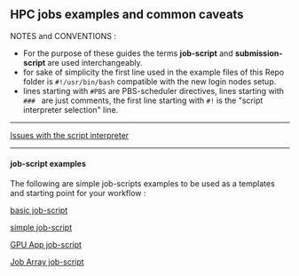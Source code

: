 ## HPC jobs examples and common caveats

NOTES and CONVENTIONS :   

- For the purpose of these guides the terms **job-script** and **submission-script** are used interchangeably.   
- for sake of simplicity the first line used in the example files of this Repo folder is `#!/usr/bin/bash` compatible with the new login nodes setup.    
- lines starting with `#PBS` are PBS-scheduler directives, lines starting with `### ` are just comments, the first line starting with `#!` is the "script interpreter selection" line.  

---



[Issues with the script interpreter](jobScripts_exmpl/gen_issues.md)  

---

#### job-script examples


The following are simple job-scripts examples to be used as a templates and starting point for your workflow :  

[basic job-script](jobScripts_exmpl/0x01_basic.pbs)  

[simple job-script](jobScripts_exmpl/0x02_simple.pbs)  

[GPU App job-script](jobScripts_exmpl/0x04_GPU.pbs)  

[Job Array job-script](jobScripts_exmpl/0x05_jobArray.pbs)  

